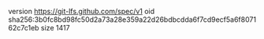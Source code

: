 version https://git-lfs.github.com/spec/v1
oid sha256:3b0fc8bd98fc50d2a73a28e359a22d26bdbcdda6f7cd9ecf5a6f807162c7c1eb
size 1417

